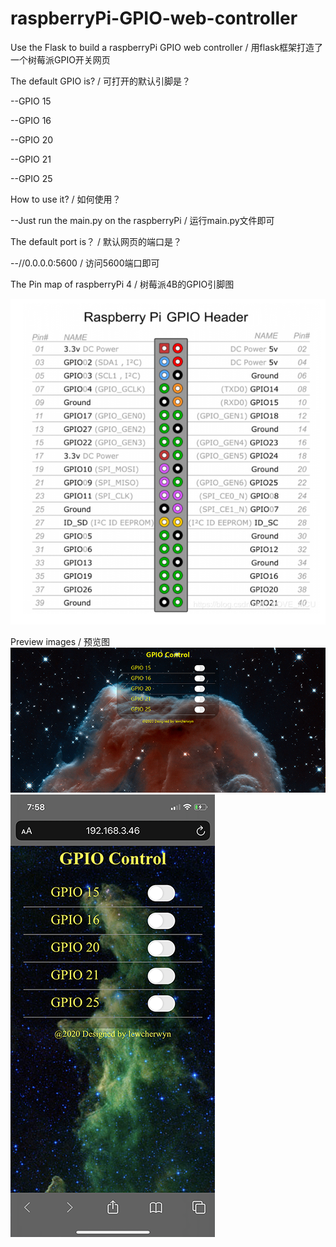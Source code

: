 # raspberryPi-GPIO-web-controller
Use the Flask to build a raspberryPi GPIO web controller / 用flask框架打造了一个树莓派GPIO开关网页

The default GPIO is? / 可打开的默认引脚是？

--GPIO 15

--GPIO 16

--GPIO 20

--GPIO 21

--GPIO 25



How to use it? / 如何使用？

--Just run the main.py on the raspberryPi / 运行main.py文件即可



The default port is？ / 默认网页的端口是？

--//0.0.0.0:5600 / 访问5600端口即可



The Pin map of raspberryPi 4 / 树莓派4B的GPIO引脚图

![image](https://github.com/lewcherwyn/raspberryPi-GPIO-web-controller/blob/master/PinMap.png)



Preview images / 预览图
![image](https://github.com/lewcherwyn/raspberryPi-GPIO-web-controller/blob/master/PC_preview.png)
![image](https://github.com/lewcherwyn/raspberryPi-GPIO-web-controller/blob/master/mobile_preview.PNG)
